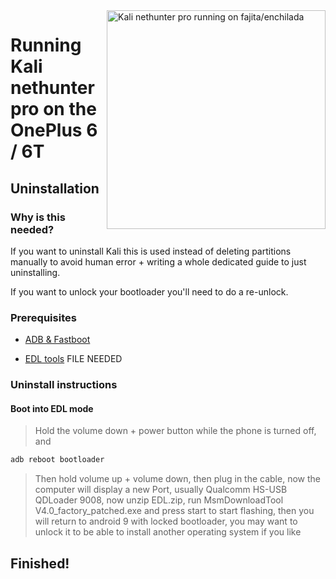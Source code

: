 <img align="right" src="enchilada.png" width="350" alt="Kali nethunter pro running on fajita/enchilada">

# Running Kali nethunter pro on the OnePlus 6 / 6T

## Uninstallation

### Why is this needed?
If you want to uninstall Kali this is used instead of deleting partitions manually to avoid human error + writing a whole dedicated guide to just uninstalling.

If you want to unlock your bootloader you'll need to do a re-unlock.

### Prerequisites

- [ADB & Fastboot](https://developer.android.com/studio/releases/platform-tools)
  
- [EDL tools](https://androidfilehost.com/?fid=11410963190603895067) FILE NEEDED

### Uninstall instructions

#### Boot into EDL mode
> Hold the volume down + power button while the phone is turned off, and 
```cmd
adb reboot bootloader
```
> Then hold volume up + volume down, then plug in the cable, now the computer will display a new Port, usually Qualcomm HS-USB QDLoader 9008, now unzip EDL.zip, run MsmDownloadTool V4.0_factory_patched.exe and press start to start flashing, then you will return to android 9 with locked bootloader, you may want to unlock it to be able to install another operating system if you like

## Finished!













